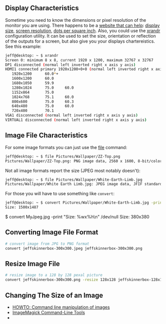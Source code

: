 
## Display Characteristics
Sometime you need to know the dimensions or pixel resolution
of the monitor you are using.
There happens to be a [website that can help][04]:
[display size][01],
[screen resolution][02],
[dots per square inch][03].
Also, you could use the [xrandr][05] configuration utility.
It can be used to set the size, orientation or reflection of the outputs for a screen,
but also give you your displays chartereistics.
See this example:

```bash
jeff@desktop: ~ $ xrandr
Screen 0: minimum 8 x 8, current 1920 x 1200, maximum 32767 x 32767
DP1 disconnected (normal left inverted right x axis y axis)
HDMI1 connected primary 1920x1200+0+0 (normal left inverted right x axis y axis) 519mm x 324mm
   1920x1200      60.0*+
   1600x1200      60.0
   1680x1050      59.9
   1280x1024      75.0     60.0
   1152x864       75.0
   1024x768       75.1     60.0
   800x600        75.0     60.3
   640x480        75.0     60.0
   720x400        70.1
VGA1 disconnected (normal left inverted right x axis y axis)
VIRTUAL1 disconnected (normal left inverted right x axis y axis)
```

## Image File Characteristics
For some image formats you can just use the [file][06] command:

```bash
jeff@desktop: ~ $ file Pictures/Wallpaper/ZZ-Top.png
Pictures/Wallpaper/ZZ-Top.png: PNG image data, 2560 x 1600, 8-bit/color RGB, non-interlaced
```

Not all image formats report the size (JPEG most notably doesn't):

```bash
jeff@desktop: ~ $ file Pictures/Wallpaper/White-Earth-Limb.jpg
Pictures/Wallpaper/White Earth Limb.jpg: JPEG image data, JFIF standard 1.02
```

For those you will have to use something like `convert`:

```bash
jeff@desktop: ~ $ convert Pictures/Wallpaper/White-Earth-Limb.jpg -print "Size: %wx%h\n" /dev/null
Size: 1500x1487
```
$ convert MyJpeg.jpg -print "Size: %wx%h\n" /dev/null
Size: 380x380

## Converting Image File Format
```bash
# convert image from JPG to PNG format
convert jeffskinnerbox-300x300.jpeg jeffskinnerbox-300x300.png
```

## Resize Image File
```bash
# resize image to a 128 by 128 pexal picture
convert jeffskinnerbox-300x300.png -resize 128x128 jeffskinnerbox-128x128.png
```

## Changing The Size of an Image

* [HOWTO: Command line manipulation of images](http://discourse.criticalengineering.org/t/howto-command-line-manipulation-of-images/47)
* [ImageMagick Command-Line Tools](http://www.imagemagick.org/script/command-line-tools.php)
* []()



[01]:http://www.infobyip.com/detectdisplaysize.php
[02]:http://www.infobyip.com/detectscreenresolution.php
[03]:http://www.infobyip.com/detectmonitordpi.php
[04]:http://www.infobyip.com/
[05]:http://pkg-xorg.alioth.debian.org/howto/use-xrandr.html
[06]:http://www.computerhope.com/unix/ufile.htm
[07]:
[08]:
[09]:
[10]:
